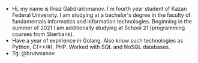 - Hi, my name is Ilnaz Gabdrakhmanov. I`m fourth year student of Kazan Federal University. I am studying at a bachelor's degree in the faculty of fundamentals informatics and information technologies. Beginning in the summer of 2021 I am additionally studying at School 21 (programming courses from Sberbank).
- Have a year of expirience in Golang. Also know such technologies as Python, C(++/#), PHP. Worked with SQL and NoSQL databases.
- Tg: @bruhmanov

<!---
iilnaz/iilnaz is a ✨ special ✨ repository because its `README.md` (this file) appears on your GitHub profile.
You can click the Preview link to take a look at your changes.
--->

